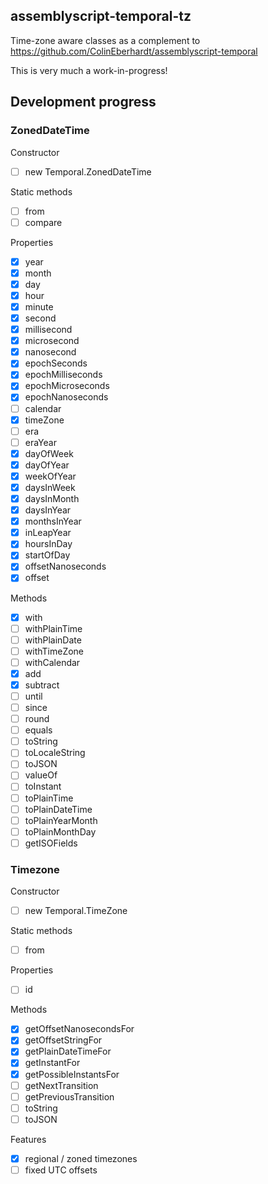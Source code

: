 ## assemblyscript-temporal-tz

Time-zone aware classes as a complement to https://github.com/ColinEberhardt/assemblyscript-temporal

This is very much a work-in-progress!

## Development progress

### ZonedDateTime

 Constructor
 - [ ] new Temporal.ZonedDateTime

 Static methods
 - [ ] from
 - [ ] compare
 
 Properties
 - [x] year
 - [x] month
 - [x] day
 - [x] hour
 - [x] minute
 - [x] second
 - [x] millisecond
 - [x] microsecond
 - [x] nanosecond
 - [x] epochSeconds
 - [x] epochMilliseconds
 - [x] epochMicroseconds
 - [x] epochNanoseconds
 - [ ] calendar
 - [x] timeZone
 - [ ] era
 - [ ] eraYear
 - [x] dayOfWeek
 - [x] dayOfYear
 - [x] weekOfYear
 - [x] daysInWeek
 - [x] daysInMonth
 - [x] daysInYear
 - [x] monthsInYear
 - [x] inLeapYear
 - [x] hoursInDay
 - [x] startOfDay
 - [x] offsetNanoseconds
 - [x] offset

Methods
 - [x] with
 - [ ] withPlainTime
 - [ ] withPlainDate
 - [ ] withTimeZone
 - [ ] withCalendar
 - [x] add
 - [x] subtract
 - [ ] until
 - [ ] since
 - [ ] round
 - [ ] equals
 - [ ] toString
 - [ ] toLocaleString
 - [ ] toJSON
 - [ ] valueOf
 - [ ] toInstant
 - [ ] toPlainTime
 - [ ] toPlainDateTime
 - [ ] toPlainYearMonth
 - [ ] toPlainMonthDay
 - [ ] getISOFields

### Timezone

Constructor
 - [ ] new Temporal.TimeZone

Static methods
 - [ ] from

Properties
 - [ ] id

Methods
 - [x] getOffsetNanosecondsFor
 - [x] getOffsetStringFor
 - [x] getPlainDateTimeFor
 - [x] getInstantFor
 - [x] getPossibleInstantsFor
 - [ ] getNextTransition
 - [ ] getPreviousTransition
 - [ ] toString
 - [ ] toJSON

Features
 - [x] regional / zoned timezones
 - [ ] fixed UTC offsets